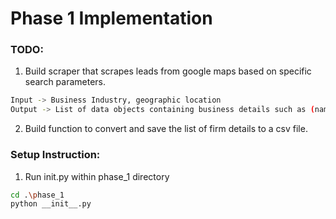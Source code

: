 # Phase 1 Implementation
### TODO:
1. Build scraper that scrapes leads from google maps based on specific search parameters.
```bash
Input -> Business Industry, geographic location
Output -> List of data objects containing business details such as (name, industry, address, rating, website, tel.no)
```
2. Build function to convert and save the list of firm details to a csv file.

### Setup Instruction:
1. Run init.py within phase_1 directory
```bash
cd .\phase_1
python __init__.py
